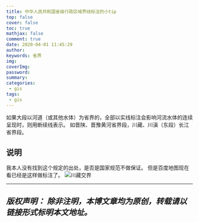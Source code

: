 ```yaml
---
title: 中华人民共和国省级行政区域界线标注的小tip
top: false
cover: false
toc: true
mathjax: false
comment: true
date: 2020-04-01 11:45:29
author:
keywords: 省界
img:
coverImg:
password:
summary:
categories:
 - gis
tags:
 - gis
---
```

如果大段以河道（或其他水体）为省界的，全部以实线标注会影响河流水体的连续呈现时，则用断续线表示。
如晋陕、晋豫黄河省界段，川藏、川滇（东段）长江省界段。

## 说明
我本人没有找到这个规定的出处，是否是国家规范不做保证。
但是百度地图现在看已经是这样做标注了。
![川藏交界](https://gitee.com/Jackie_Tang/Jackie_Tang/blob/master/my_images/provincialBoundary.jpg)

---
*版权声明：*
*除非注明，本博文章均为原创，转载请以链接形式标明本文地址。*
---